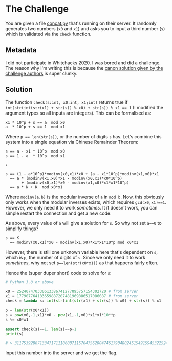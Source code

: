 # The Challenge

You are given a file [concat.py](./dist/concat.py) that's running on their server. It randomly generates two numbers (`x0` and `x1`) and asks you to input a third number (`s`) which is validated via the `check` function.

## Metadata

I did not participate in Whitehacks 2020. I was bored and did a challenge. The reason why I'm writing this is because the [canon solution given by the challenge authors](https://github.com/Whitehat-Society/whitehacks-challenges-2020-public/blob/master/challenges/crypto/Concatacollision/token.py) is super clunky. 

## Solution

The function `check(s:int, x0:int, x1;int)` returns true if `int(str(int(str(x1) + str(s)) % x0) + str(s)) % x1 == 1` (I modified the argument types so all inputs are integers). This can be formalised as:

```
x1 * 10^p + s == a  mod x0
a  * 10^p + s == 1  mod x1
```

Where `p == len(str(s))`, or the number of digits `s` has. Let's combine this system into a single equation via Chinese Remainder Theorem:

```
s == a - x1 * 10^p  mod x0
s == 1 - a  * 10^p  mod x1

⇓

s == (1 - a*10^p)*modinv(x0,x1)*x0 + (a - x1*10^p)*modinv(x1,x0)*x1
  == a * (modinv(x1,x0)*x1 - modinv(x0,x1)*x0*10^p) 
       + (modinv(x0,x1)*x0 - modinv(x1,x0)*x1*x1*10^p)
  == a * N + K  mod x0*x1
```

Where `modinv(a,b)` is the modular inverse of `a` in `mod b`. Now, this obviously only works when the modular inverses exists, which requires `gcd(x0,x1)==1`. However, we only need it to work _sometimes_. It if doesn't work, you can simple restart the connection and get a new code.

As above, every value of `a` will give a solution for `s`. So why not set `a==0` to simplify things?

```
s == K
  == modinv(x0,x1)*x0 - modinv(x1,x0)*x1*x1*10^p mod x0*x1
```

However, there is still one unknown variable here that's dependent on `s`, which is `p`, the number of digits of `s`. Since we only need it to work _sometimes_, why not set `p==len(str(x0*x1))` as that happens fairly often.

Hence the (super duper short) code to solve for `s`:

```py
# Python 3.8 or above

x0 = 252407470330613386741277095757154302720 # from server
x1 = 177907764183659887207481969886517086087 # from server
check = lambda s: int(str(int(str(x1) + str(s)) % x0) + str(s)) % x1

p = len(str(x0*x1))
s = pow(x0,-1,x1)*x0 - pow(x1,-1,x0)*x1*x1*10**p
s %= x0*x1

assert check(s)==1, len(s)==p-1
print(s)

# > 31175392867133471711106087115764756200474617904802451549159453225242446295040
```

Input this number into the server and we get the flag.

